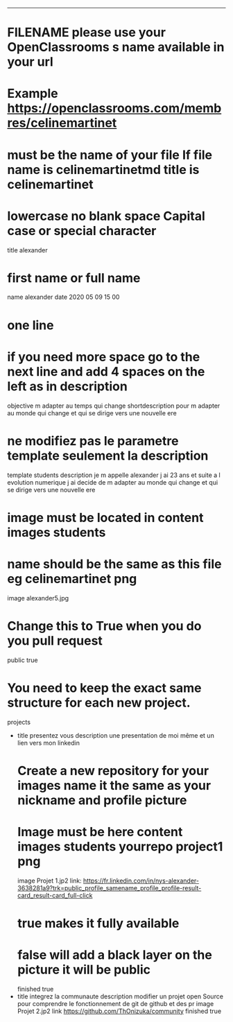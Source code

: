 ---

# FILENAME  please use your OpenClassrooms s name available in your url
# Example https://openclassrooms.com/membres/celinemartinet
# must be the name of your file If file name is celinemartinetmd title is celinemartinet
# lowercase no blank space Capital case or special character
title alexander
# first name or full name
name alexander
date 2020 05 09 15 00
# one line
# if you need more space go to the next line and add 4 spaces on the left as in description
objective m adapter au temps qui change
shortdescription pour m adapter au monde qui change et qui se dirige vers une nouvelle ere
# ne modifiez pas le parametre template seulement la description
template students
description je m appelle alexander j ai 23 ans et suite a l evolution numerique
j ai decide de m adapter au monde qui change et qui se dirige vers une nouvelle ere
# image must be located in content images students
# name should be the same as this file eg celinemartinet png
image alexander5.jpg
# Change this to True when you do you pull request
public true
# You need to keep the exact same structure for each new project.
projects
  - title presentez vous 
    description une presentation de moi même et un lien vers mon linkedin
    # Create a new repository for your images name it the same as your nickname and profile picture
    # Image must be here content images students yourrepo project1 png
    image Projet 1.jp2
    link: https://fr.linkedin.com/in/nys-alexander-3638281a9?trk=public_profile_samename_profile_profile-result-card_result-card_full-click
    # true makes it fully available
    # false will add a black layer on the picture it will be public
    finished true
  - title integrez la communaute 
    description modifier un projet open Source pour comprendre le fonctionnement de git de github et des pr 
    image Projet 2.jp2
    link https://github.com/ThOnizuka/community 
    finished true
  
